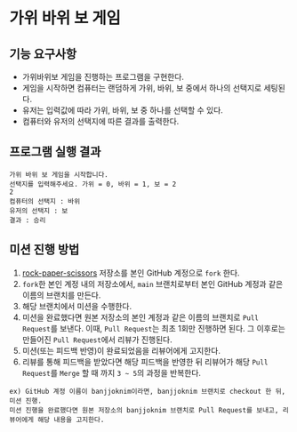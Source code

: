 # 가위 바위 보 게임

## 기능 요구사항
- 가위바위보 게임을 진행하는 프로그램을 구현한다.
- 게임을 시작하면 컴퓨터는 랜덤하게 가위, 바위, 보 중에서 하나의 선택지로 세팅된다.
- 유저는 입력값에 따라 가위, 바위, 보 중 하나를 선택할 수 있다.
- 컴퓨터와 유저의 선택지에 따른 결과를 출력한다.

## 프로그램 실행 결과
```
가위 바위 보 게임을 시작합니다.
선택지를 입력해주세요. 가위 = 0, 바위 = 1, 보 = 2
2
컴퓨터의 선택지 : 바위
유저의 선택지 : 보
결과 : 승리
```

## 미션 진행 방법
1. [rock-paper-scissors](https://github.com/banjjoknim/rock-paper-scissors) 저장소를 본인 GitHub 계정으로 `fork` 한다.
2. `fork`한 본인 계정 내의 저장소에서, `main` 브랜치로부터 본인 GitHub 계정과 같은 이름의 브랜치를 만든다.
3. 해당 브랜치에서 미션을 수행한다.
4. 미션을 완료했다면 원본 저장소의 본인 계정과 같은 이름의 브랜치로 `Pull Request`를 보낸다. 이때, `Pull Request`는 최초 1회만 진행하면 된다. 그 이후로는 만들어진 `Pull Request`에서 리뷰가 진행된다.
5. 미션(또는 피드백 반영)이 완료되었음을 리뷰어에게 고지한다.
6. 리뷰를 통해 피드백을 받았다면 해당 피드백을 반영한 뒤 리뷰어가 해당 `Pull Request`를 `Merge` 할 때 까지 `3 ~ 5`의 과정을 반복한다.


```
ex) GitHub 계정 이름이 banjjoknim이라면, banjjoknim 브랜치로 checkout 한 뒤, 미션 진행. 
미션 진행을 완료했다면 원본 저장소의 banjjoknim 브랜치로 Pull Request를 보내고, 리뷰어에게 해당 내용을 고지한다.
```
